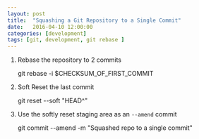 ```yaml
---
layout: post
title:  "Squashing a Git Repository to a Single Commit"
date:   2016-04-10 12:00:00
categories: [development]
tags: [git, development, git rebase ]
---
```


1) Rebase the repository to 2 commits

    git rebase -i $CHECKSUM_OF_FIRST_COMMIT

2) Soft Reset the last commit

    git reset --soft "HEAD^"

3) Use the softly reset staging area as an `--amend` commit

    git commit --amend -m "Squashed repo to a single commit"
